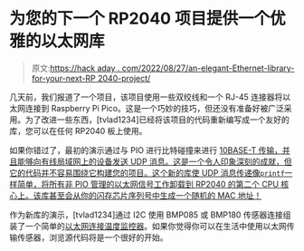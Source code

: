 # 为您的下一个 RP2040 项目提供一个优雅的以太网库

> 原文:[https://hack aday . com/2022/08/27/an-elegant-Ethernet-library-for-your-next-RP 2040-project/](https://hackaday.com/2022/08/27/an-elegant-ethernet-library-for-your-next-rp2040-project/)

几天前，我们报道了一个项目，该项目使用一些双绞线和一个 RJ-45 连接器将以太网连接到 Raspberry Pi Pico。这是一个巧妙的技巧，但还没有准备好被广泛采用。为了改进一些东西，[tvlad1234]已经将该项目的代码重新编写成一个友好的库，您可以在任何 RP2040 板上使用。

如果你错过了，最初的演示通过与 PIO 进行比特碰撞来进行 [10BASE-T 传输，并且能够向有线局域网上的设备发送 UDP 消息。这是一个令人印象深刻的成就，但它的代码并不容易围绕它构建您的项目。这个新的库使 UDP 消息传递像`printf`一样简单，将所有非 PIO 管理的以太网信号工作卸载到 RP2040 的第二个 CPU 核心上。该库甚至会从你的闪存芯片序列号中生成一个随机的 MAC 地址！](https://hackaday.com/2022/08/26/bit-banged-ethernet-on-the-raspberry-pi-pico/)

作为新库的演示，[tvlad1234]通过 I2C 使用 BMP085 或 BMP180 传感器连接组装了一个简单的[以太网连接温度监控器](https://github.com/tvlad1234/Pico-10BASE-Thermometer/)。如果你觉得你可以在生活中使用以太网传输传感器，浏览源代码将是一个很好的开始。